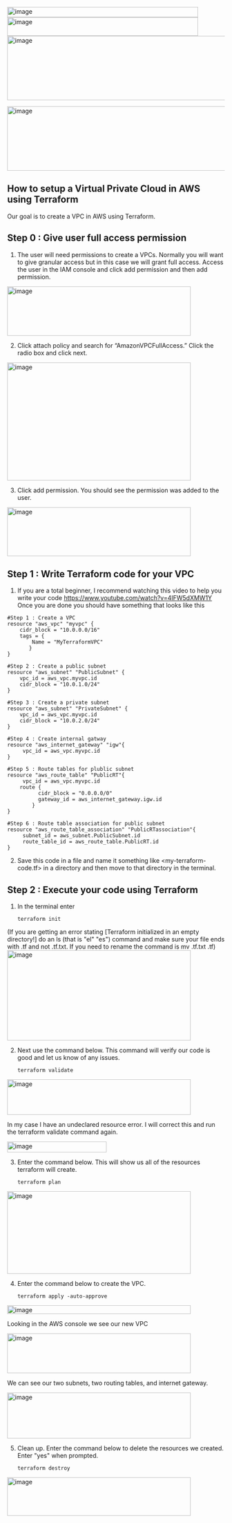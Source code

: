 <img width="442" height="24" alt="image" src="https://github.com/user-attachments/assets/c85afbc3-9bc5-4f81-9fd6-fb04f3a5d017" /><img width="442" height="43" alt="image" src="https://github.com/user-attachments/assets/a86de912-605c-46e2-8ce8-0f86eb8063f3" /><img width="870" height="149" alt="image" src="https://github.com/user-attachments/assets/7eead5e8-b15e-445c-8439-ea13855f8d33" />


<img width="870" height="149" alt="image" src="https://github.com/user-attachments/assets/57b4b62d-0ed2-4f6c-94be-fbccb069a929" />

## How to setup a Virtual Private Cloud in AWS using Terraform

Our goal is to create a VPC in AWS using Terraform.

## Step 0 : Give user full access permission
1. The user will need permissions to create a VPCs. Normally you will want to give granular access but in this case we will grant full access. Access the user in the IAM console and click add permission and then add permission.
<img width="425" height="114" alt="image" src="https://github.com/user-attachments/assets/4ec952da-4d72-4661-8200-f808d1361687" />

2. Click attach policy and search for “AmazonVPCFullAccess.” Click the radio box and click next.
<img width="425" height="273" alt="image" src="https://github.com/user-attachments/assets/0978f808-0a53-4729-a557-39b70cb73f6d" />

3. Click add permission. You should see the permission was added to the user.
<img width="425" height="113" alt="image" src="https://github.com/user-attachments/assets/b597747d-79ca-425a-9f72-382e77314304" />

## Step 1 : Write Terraform code for your VPC
1. If you are a total beginner, I recommend watching this video to help you write your code https://www.youtube.com/watch?v=4IFW5dXMW1Y Once you are done you should have something that looks like this
```
#Step 1 : Create a VPC
resource "aws_vpc" "myvpc" {
    cidr_block = "10.0.0.0/16"
    tags = {
        Name = "MyTerraformVPC"
	   }
}

#Step 2 : Create a public subnet
resource "aws_subnet" "PublicSubnet" {
    vpc_id = aws_vpc.myvpc.id
    cidr_block = "10.0.1.0/24"
}

#Step 3 : Create a private subnet
resource "aws_subnet" "PrivateSubnet" {
    vpc_id = aws_vpc.myvpc.id
    cidr_block = "10.0.2.0/24"
}

#Step 4 : Create internal gatway
resource "aws_internet_gateway" "igw"{
	 vpc_id = aws_vpc.myvpc.id
}

#Step 5 : Route tables for plublic subnet
resource "aws_route_table" "PublicRT"{
	 vpc_id = aws_vpc.myvpc.id
    route {
		  cidr_block = "0.0.0.0/0"
		  gateway_id = aws_internet_gateway.igw.id
		}
}

#Step 6 : Route table association for public subnet
resource "aws_route_table_association" "PublicRTassociation"{
	 subnet_id = aws_subnet.PublicSubnet.id
	 route_table_id = aws_route_table.PublicRT.id
}
```
2. Save this code in a file and name it something like <my-terraform-code.tf> in a directory and then move to that directory in the terminal.

## Step 2 : Execute your code using Terraform
1. In the terminal enter
   ```
   terraform init
   ```
(If you are getting an error stating [Terraform initialized in an empty directory!] do an ls (that is "el" "es") command and make sure your file ends with .tf and not .tf.txt. If you need to rename the command is mv <filename>.tf.txt <filename>.tf)
<img width="425" height="209" alt="image" src="https://github.com/user-attachments/assets/d0670748-644d-4be8-a518-d460d55d416b" />

2. Next use the command below. This command will verify our code is good and let us know of any issues.
   ```
   terraform validate
   ```
<img width="425" height="82" alt="image" src="https://github.com/user-attachments/assets/5edf7428-386a-489b-a096-33dddbd267bc" />

In my case I have an undeclared resource error. I will correct this and run the terraform validate command again.

<img width="230" height="25" alt="image" src="https://github.com/user-attachments/assets/2135e5b0-32a1-4d4b-98ce-7588951aadd0" />

3. Enter the command below. This will show us all of the resources terraform will create.

   ```
   terraform plan
   ```
<img width="425" height="191" alt="image" src="https://github.com/user-attachments/assets/a6ab28e5-4c3c-496c-b061-b26fab97f8f0" />

4. Enter the command below to create the VPC.
   ```
   terraform apply -auto-approve
   ```
<img width="425" height="20" alt="image" src="https://github.com/user-attachments/assets/0f4700d6-4ed1-4505-b0f3-5fdaa16fe7f8" />

Looking in the AWS console we see our new VPC

<img width="425" height="92" alt="image" src="https://github.com/user-attachments/assets/a071cee4-877a-460b-bef5-eba934017caa" />

We can see our two subnets, two routing tables, and internet gateway.

<img width="425" height="106" alt="image" src="https://github.com/user-attachments/assets/2c96b2d3-a862-4b40-9311-f85a6de6fe37" />

5. Clean up. Enter the command below to delete the resources we created. Enter "yes" when prompted.
   ```
   terraform destroy
   ```
<img width="425" height="89" alt="image" src="https://github.com/user-attachments/assets/a8e9d816-1afa-419e-af8c-9329b6cc3d5e" />










